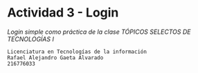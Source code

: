 # Actividad 3 - Login

_Login simple como práctica de la clase TÓPICOS SELECTOS DE TECNOLOGÍAS I_
```
Licenciatura en Tecnologías de la información
Rafael Alejandro Gaeta Alvarado
216776033
```

